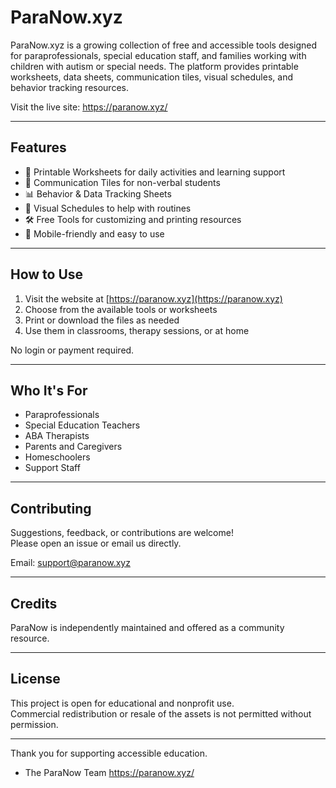 # ParaNow.xyz

ParaNow.xyz is a growing collection of free and accessible tools designed for paraprofessionals, special education staff, and families working with children with autism or special needs. The platform provides printable worksheets, data sheets, communication tiles, visual schedules, and behavior tracking resources.

Visit the live site: https://paranow.xyz/

---

## Features

- 🧩 Printable Worksheets for daily activities and learning support  
- 💬 Communication Tiles for non-verbal students  
- 📊 Behavior & Data Tracking Sheets  
- 🎯 Visual Schedules to help with routines  
- 🛠️ Free Tools for customizing and printing resources  
- 📱 Mobile-friendly and easy to use

---

## How to Use

1. Visit the website at [https://paranow.xyz](https://paranow.xyz)
2. Choose from the available tools or worksheets
3. Print or download the files as needed
4. Use them in classrooms, therapy sessions, or at home

No login or payment required.

---

## Who It's For

- Paraprofessionals
- Special Education Teachers
- ABA Therapists
- Parents and Caregivers
- Homeschoolers
- Support Staff

---

## Contributing

Suggestions, feedback, or contributions are welcome!  
Please open an issue or email us directly.

Email: support@paranow.xyz

---

## Credits

ParaNow is independently maintained and offered as a community resource.

---

## License

This project is open for educational and nonprofit use.  
Commercial redistribution or resale of the assets is not permitted without permission.

---

Thank you for supporting accessible education.

- The ParaNow Team
https://paranow.xyz/
